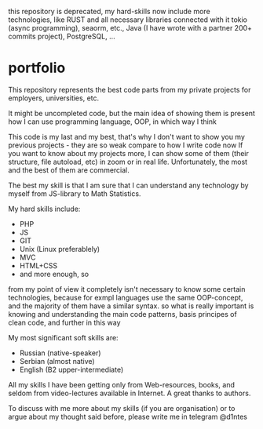 this repository is deprecated, my hard-skills now include more technologies, like RUST and all necessary libraries connected with it tokio (async programming), seaorm, etc., Java (I have wrote with a partner 200+ commits project), PostgreSQL, ...

# portfolio
This repository represents the best code parts from my private projects for employers, universities, etc.

It might be uncompleted code, but the main idea of showing them is present how I can use programming language, OOP, in which way I think

This code is my last and my best, that's why I don't want to show you my previous projects - they are so weak compare to how I write code now
If you want to know about my projects more, I can show some of them (their structure, file autoload, etc) in zoom or in real life. Unfortunately, the most and the best of them are commercial.

The best my skill is that I am sure that I can understand any technology by myself from JS-library to Math Statistics.

My hard skills include:
  - PHP
  - JS
  - GIT
  - Unix (Linux preferablely)
  - MVC
  - HTML+CSS
  - and more enough, so

from my point of view it completely isn't necessary to know some certain technologies, because for exmpl languages use the same OOP-concept, and the majority of them have a similar syntax.
so what is really important is knowing and understanding the main code patterns, basis principes of clean code, and further in this way

My most significant soft skills are:
  - Russian (native-speaker)
  - Serbian (almost native)
  - English (B2 upper-intermediate)

All my skills I have been getting only from Web-resources, books, and seldom from video-lectures available in Internet. A great thanks to authors.

To discuss with me more about my skills (if you are organisation) or to argue about my thought said before, please write me in telegram @d1ntes
